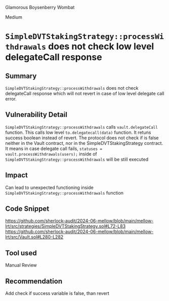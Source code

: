 Glamorous Boysenberry Wombat

Medium

# `SimpleDVTStakingStrategy::processWithdrawals` does not check low level delegateCall response

## Summary
`SimpleDVTStakingStrategy::processWithdrawals` does not check delegateCall response which will not revert in case of low level delegate call error.

## Vulnerability Detail
`SimpleDVTStakingStrategy::processWithdrawals` calls `vault.delegateCall` function. This calls low level `to.delegatecall(data)` function. It retuns success boolean instead of revert. The protocol does not check if is false neither in the Vault contract, nor in the SimpleDVTStakingStrategy contract. It means in case delegate call fails, `statuses = vault.processWithdrawals(users);` inside of `SimpleDVTStakingStrategy::processWithdrawals` will be still executed

## Impact
Can lead to unexpected functioning inside `SimpleDVTStakingStrategy::processWithdrawals` function

## Code Snippet
https://github.com/sherlock-audit/2024-06-mellow/blob/main/mellow-lrt/src/strategies/SimpleDVTStakingStrategy.sol#L72-L83
https://github.com/sherlock-audit/2024-06-mellow/blob/main/mellow-lrt/src/Vault.sol#L280-L282

## Tool used

Manual Review

## Recommendation

Add check if success variable is false, than revert
